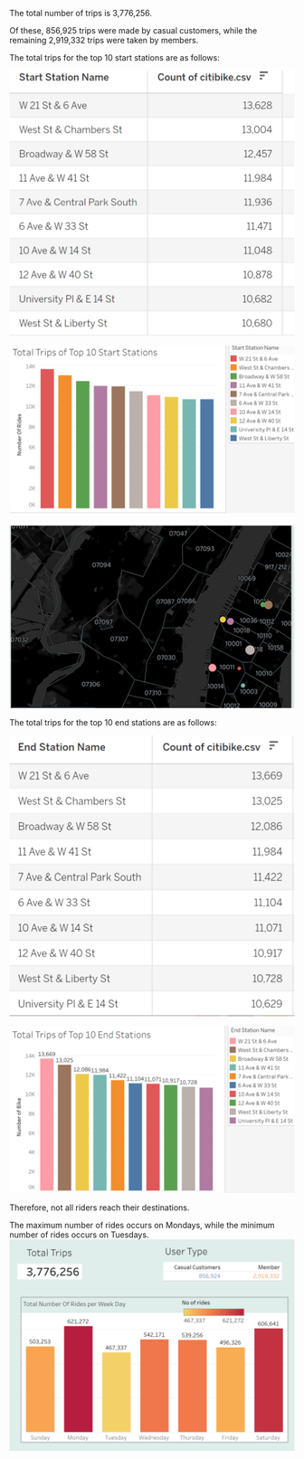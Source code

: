 The total number of trips is 3,776,256.

Of these, 856,925 trips were made by casual customers, while the remaining 2,919,332 trips were taken by members.

The total trips for the top 10 start stations are as follows:

![Top 10 Start Stations](https://github.com/S-UT-bootcamp/Online-Reference/blob/main/Picture1.png)

![Top 10 Start Stations](https://github.com/S-UT-bootcamp/Online-Reference/blob/main/Picture4.png)

![Top 10 Start Stations Map](https://github.com/S-UT-bootcamp/Online-Reference/blob/main/Picture3.png)

The total trips for the top 10 end stations are as follows:

![Top 10 End Stations](https://github.com/S-UT-bootcamp/Online-Reference/blob/main/Picture2.png)

![Top 10 End Stations](https://github.com/S-UT-bootcamp/Online-Reference/blob/main/Picture5.png)

Therefore, not all riders reach their destinations.

The maximum number of rides occurs on Mondays, while the minimum number of rides occurs on Tuesdays.
![Top 10 End Stations](https://github.com/S-UT-bootcamp/Online-Reference/blob/main/Picture6.png)
